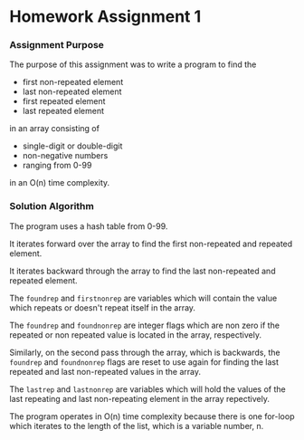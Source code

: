 # Homework Assignment 1

### Assignment Purpose

The purpose of this assignment was to write a program to find the

* first non-repeated element
* last non-repeated element
* first repeated element
* last repeated element 

in an array consisting of 

* single-digit or double-digit
* non-negative numbers 
* ranging from 0-99

in an O(n) time complexity.

### Solution Algorithm

The program uses a hash table from 0-99. 

It iterates forward over the array to find the first non-repeated and repeated  element. 

It iterates backward through the array to find the last non-repeated and repeated element. 

The `foundrep` and `firstnonrep` are variables which will contain the value which repeats or doesn't repeat itself in the array. 

The `foundrep` and `foundnonrep` are integer flags which are non zero if the repeated or non repeated value is located in the array, respectively.

Similarly, on the second pass through the array, which is backwards,  the `foundrep` and `foundnonrep` flags are reset to use again for finding the last repeated and last non-repeated values in the array. 

The `lastrep` and `lastnonrep` are variables which will hold the values of the last repeating and last non-repeating element in the array repectively.

The program operates in O(n) time complexity because there is one for-loop which iterates to the length of the list, which is a variable number, n.

